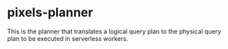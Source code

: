 # pixels-planner

This is the planner that translates a logical query plan to the physical query plan
to be executed in serverless workers.